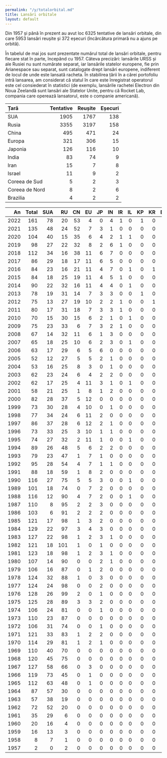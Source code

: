 ```yaml
---
permalink: "/y/totalorbital.md"
title: Lansări orbitale
layout: default
---
```


Din 1957 și până în prezent au avut loc 6325 tentative de lansări orbitale, din care 5953 lansări reușite și 372 eșecuri (încărcătura primară nu a ajuns pe orbită).

În tabelul de mai jos sunt prezentate numărul total de lansări orbitale, pentru fiecare stat în parte, începând cu 1957. Câteva precizări: lansările URSS și ale Rusiei nu sunt numărate separat, iar lansările statelor europene, fie prin Arianespace sau separat, sunt catalogate drept lansări europene, indiferent de locul de unde este lansată racheta. În stabilirea țării în a cărei portofoliu intră lansarea, am considerat că statul în care este înregistrat operatorul este cel consiederat în statistici (de exemplu, lansările rachetei Electron din Noua Zeelandă sunt lansări ale Statelor Unite, pentru că Rocket Lab, compania care operează lansatorul, este o companie americană).

| Țară           |   Tentative |   Reușite |   Eșecuri |
|:---------------|------------:|----------:|----------:|
| SUA            |        1905 |      1767 |       138 |
| Rusia          |        3355 |      3197 |       158 |
| China          |         495 |       471 |        24 |
| Europa         |         321 |       306 |        15 |
| Japonia        |         126 |       116 |        10 |
| India          |          83 |        74 |         9 |
| Iran           |          15 |         7 |         8 |
| Israel         |          11 |         9 |         2 |
| Coreea de Sud  |           5 |         2 |         3 |
| Coreea de Nord |           8 |         2 |         6 |
| Brazilia       |           4 |         2 |         2 |Tabel cu numărul de lansări orbitale reușit din fiecare stat, pentru fiecare an în parte

|   An |   Total |   SUA |   RU |   CN |   EU |   JP |   IN |   IR |   IL |   KP |   KR |   BR |
|-----:|--------:|------:|-----:|-----:|-----:|-----:|-----:|-----:|-----:|-----:|-----:|-----:|
| 2022 |     161 |    78 |   20 |   53 |    4 |    0 |    4 |    1 |    0 |    1 |    0 |    0 |
| 2021 |     135 |    48 |   24 |   52 |    7 |    3 |    1 |    0 |    0 |    0 |    0 |    0 |
| 2020 |     104 |    40 |   15 |   35 |    6 |    4 |    2 |    1 |    1 |    0 |    0 |    0 |
| 2019 |      98 |    27 |   22 |   32 |    8 |    2 |    6 |    1 |    0 |    0 |    0 |    0 |
| 2018 |     112 |    34 |   16 |   38 |   11 |    6 |    7 |    0 |    0 |    0 |    0 |    0 |
| 2017 |      86 |    29 |   18 |   17 |   11 |    6 |    5 |    0 |    0 |    0 |    0 |    0 |
| 2016 |      84 |    23 |   16 |   21 |   11 |    4 |    7 |    0 |    1 |    0 |    1 |    0 |
| 2015 |      84 |    18 |   25 |   19 |   11 |    4 |    5 |    1 |    0 |    0 |    0 |    1 |
| 2014 |      90 |    22 |   32 |   16 |   11 |    4 |    4 |    0 |    1 |    0 |    0 |    0 |
| 2013 |      78 |    19 |   31 |   14 |    7 |    3 |    3 |    0 |    0 |    1 |    0 |    0 |
| 2012 |      75 |    13 |   27 |   19 |   10 |    2 |    2 |    1 |    0 |    0 |    1 |    0 |
| 2011 |      80 |    17 |   31 |   18 |    7 |    3 |    3 |    1 |    0 |    0 |    0 |    0 |
| 2010 |      70 |    15 |   30 |   15 |    6 |    2 |    1 |    0 |    1 |    0 |    0 |    0 |
| 2009 |      75 |    23 |   33 |    6 |    7 |    3 |    2 |    1 |    0 |    0 |    0 |    0 |
| 2008 |      67 |    14 |   32 |   11 |    6 |    1 |    3 |    0 |    0 |    0 |    0 |    0 |
| 2007 |      65 |    18 |   25 |   10 |    6 |    2 |    3 |    0 |    1 |    0 |    0 |    0 |
| 2006 |      63 |    17 |   29 |    6 |    5 |    6 |    0 |    0 |    0 |    0 |    0 |    0 |
| 2005 |      52 |    12 |   27 |    5 |    5 |    2 |    1 |    0 |    0 |    0 |    0 |    0 |
| 2004 |      53 |    16 |   25 |    8 |    3 |    0 |    1 |    0 |    0 |    0 |    0 |    0 |
| 2003 |      62 |    23 |   24 |    6 |    4 |    2 |    2 |    0 |    0 |    0 |    0 |    1 |
| 2002 |      62 |    17 |   25 |    4 |   11 |    3 |    1 |    0 |    1 |    0 |    0 |    0 |
| 2001 |      58 |    21 |   25 |    1 |    8 |    1 |    2 |    0 |    0 |    0 |    0 |    0 |
| 2000 |      82 |    28 |   37 |    5 |   12 |    0 |    0 |    0 |    0 |    0 |    0 |    0 |
| 1999 |      73 |    30 |   28 |    4 |   10 |    0 |    1 |    0 |    0 |    0 |    0 |    0 |
| 1998 |      77 |    34 |   24 |    6 |   11 |    2 |    0 |    0 |    0 |    0 |    0 |    0 |
| 1997 |      86 |    37 |   28 |    6 |   12 |    2 |    1 |    0 |    0 |    0 |    0 |    0 |
| 1996 |      73 |    33 |   25 |    3 |   10 |    1 |    1 |    0 |    0 |    0 |    0 |    0 |
| 1995 |      74 |    27 |   32 |    2 |   11 |    1 |    0 |    0 |    1 |    0 |    0 |    0 |
| 1994 |      89 |    26 |   48 |    5 |    6 |    2 |    2 |    0 |    0 |    0 |    0 |    0 |
| 1993 |      79 |    23 |   47 |    1 |    7 |    1 |    0 |    0 |    0 |    0 |    0 |    0 |
| 1992 |      95 |    28 |   54 |    4 |    7 |    1 |    1 |    0 |    0 |    0 |    0 |    0 |
| 1991 |      88 |    18 |   59 |    1 |    8 |    2 |    0 |    0 |    0 |    0 |    0 |    0 |
| 1990 |     116 |    27 |   75 |    5 |    5 |    3 |    0 |    0 |    1 |    0 |    0 |    0 |
| 1989 |     101 |    18 |   74 |    0 |    7 |    2 |    0 |    0 |    0 |    0 |    0 |    0 |
| 1988 |     116 |    12 |   90 |    4 |    7 |    2 |    0 |    0 |    1 |    0 |    0 |    0 |
| 1987 |     110 |     8 |   95 |    2 |    2 |    3 |    0 |    0 |    0 |    0 |    0 |    0 |
| 1986 |     103 |     6 |   91 |    2 |    2 |    2 |    0 |    0 |    0 |    0 |    0 |    0 |
| 1985 |     121 |    17 |   98 |    1 |    3 |    2 |    0 |    0 |    0 |    0 |    0 |    0 |
| 1984 |     129 |    22 |   97 |    3 |    4 |    3 |    0 |    0 |    0 |    0 |    0 |    0 |
| 1983 |     127 |    22 |   98 |    1 |    2 |    3 |    1 |    0 |    0 |    0 |    0 |    0 |
| 1982 |     121 |    18 |  101 |    1 |    0 |    1 |    0 |    0 |    0 |    0 |    0 |    0 |
| 1981 |     123 |    18 |   98 |    1 |    2 |    3 |    1 |    0 |    0 |    0 |    0 |    0 |
| 1980 |     107 |    14 |   90 |    0 |    0 |    2 |    1 |    0 |    0 |    0 |    0 |    0 |
| 1979 |     106 |    16 |   87 |    0 |    1 |    2 |    0 |    0 |    0 |    0 |    0 |    0 |
| 1978 |     124 |    32 |   88 |    1 |    0 |    3 |    0 |    0 |    0 |    0 |    0 |    0 |
| 1977 |     124 |    24 |   98 |    0 |    0 |    2 |    0 |    0 |    0 |    0 |    0 |    0 |
| 1976 |     128 |    26 |   99 |    2 |    0 |    1 |    0 |    0 |    0 |    0 |    0 |    0 |
| 1975 |     125 |    28 |   89 |    3 |    3 |    2 |    0 |    0 |    0 |    0 |    0 |    0 |
| 1974 |     106 |    24 |   81 |    0 |    0 |    1 |    0 |    0 |    0 |    0 |    0 |    0 |
| 1973 |     110 |    23 |   87 |    0 |    0 |    0 |    0 |    0 |    0 |    0 |    0 |    0 |
| 1972 |     106 |    31 |   74 |    0 |    0 |    1 |    0 |    0 |    0 |    0 |    0 |    0 |
| 1971 |     121 |    33 |   83 |    1 |    2 |    2 |    0 |    0 |    0 |    0 |    0 |    0 |
| 1970 |     114 |    29 |   81 |    1 |    2 |    1 |    0 |    0 |    0 |    0 |    0 |    0 |
| 1969 |     110 |    40 |   70 |    0 |    0 |    0 |    0 |    0 |    0 |    0 |    0 |    0 |
| 1968 |     120 |    45 |   75 |    0 |    0 |    0 |    0 |    0 |    0 |    0 |    0 |    0 |
| 1967 |     127 |    58 |   66 |    0 |    3 |    0 |    0 |    0 |    0 |    0 |    0 |    0 |
| 1966 |     119 |    73 |   45 |    0 |    1 |    0 |    0 |    0 |    0 |    0 |    0 |    0 |
| 1965 |     112 |    63 |   48 |    0 |    1 |    0 |    0 |    0 |    0 |    0 |    0 |    0 |
| 1964 |      87 |    57 |   30 |    0 |    0 |    0 |    0 |    0 |    0 |    0 |    0 |    0 |
| 1963 |      57 |    38 |   19 |    0 |    0 |    0 |    0 |    0 |    0 |    0 |    0 |    0 |
| 1962 |      72 |    52 |   20 |    0 |    0 |    0 |    0 |    0 |    0 |    0 |    0 |    0 |
| 1961 |      35 |    29 |    6 |    0 |    0 |    0 |    0 |    0 |    0 |    0 |    0 |    0 |
| 1960 |      20 |    16 |    4 |    0 |    0 |    0 |    0 |    0 |    0 |    0 |    0 |    0 |
| 1959 |      16 |    13 |    3 |    0 |    0 |    0 |    0 |    0 |    0 |    0 |    0 |    0 |
| 1958 |       8 |     7 |    1 |    0 |    0 |    0 |    0 |    0 |    0 |    0 |    0 |    0 |
| 1957 |       2 |     0 |    2 |    0 |    0 |    0 |    0 |    0 |    0 |    0 |    0 |    0 |